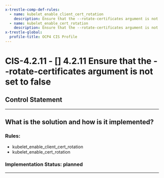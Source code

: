 ```yaml
---
x-trestle-comp-def-rules:
  - name: kubelet_enable_client_cert_rotation
    description: Ensure that the --rotate-certificates argument is not set to false
  - name: kubelet_enable_cert_rotation
    description: Ensure that the --rotate-certificates argument is not set to false
x-trestle-global:
  profile-title: OCP4 CIS Profile
---
```


# CIS-4.2.11 - \[\] 4.2.11 Ensure that the --rotate-certificates argument is not set to false

## Control Statement

______________________________________________________________________

## What is the solution and how is it implemented?

<!-- For implementation status enter one of: implemented, partial, planned, alternative, not-applicable -->

<!-- Note that the list of rules under ### Rules: is read-only and changes will not be captured after assembly to JSON -->

<!-- Enter possible prose for implementation response at the control level here, after this comment -->

### Rules:

  - kubelet_enable_client_cert_rotation
  - kubelet_enable_cert_rotation

### Implementation Status: planned

______________________________________________________________________
